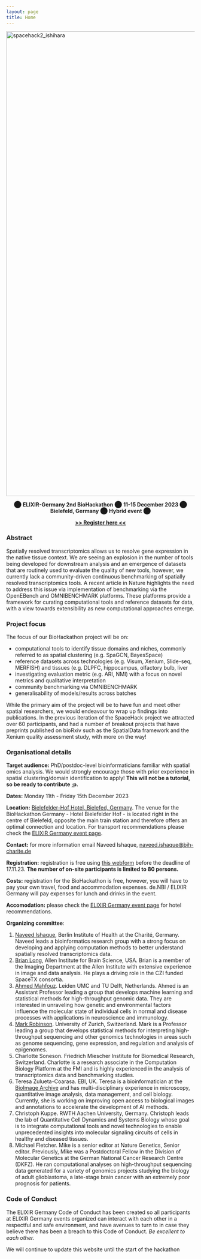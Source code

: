 ```yaml
---
layout: page
title: Home
---
```

<img width="1239" alt="spacehack2_ishihara" src="https://github.com/SpatialHackathon/SpatialHackathon.github.io/assets/114547/be0d08d1-5dca-4931-bbb7-7c5686019e4c">

<p align="center">
⬤ <b>ELIXIR-Germany 2nd BioHackathon</b> ⬤ <b> 11-15 December 2023</b> ⬤ <b>Bielefeld, Germany</b> ⬤ <b>Hybrid event</b> ⬤
</p>
<p align="center">
  <b><a href="https://www.denbi.de/helpdesk?option=com_rsform&view=rsform&formId=7">>> Register here <<</a></b>
</p>

### Abstract

Spatially resolved transcriptomics allows us to resolve gene expression in the native tissue context. We are seeing an explosion in the number of tools being developed for downstream analysis and an emergence of datasets that are routinely used to evaluate the quality of new tools, however, we currently lack a community-driven continuous benchmarking of spatially resolved transcriptomics tools. A recent article in Nature highlights the need to address this issue via implementation of benchmarking via the OpenEBench and OMNIBENCHMARK platforms. These platforms provide a framework for curating computational tools and reference datasets for data, with a view towards extensibility as new computational approaches emerge.

### Project focus

The focus of our BioHackathon project will be on:

 - computational tools to identify tissue domains and niches, commonly referred to as spatial clustering (e.g. SpaGCN, BayesSpace)
 - reference datasets across technologies (e.g. Visum, Xenium, Slide-seq, MERFISH) and tissues (e.g. DLPFC, hippocampus, olfactory bulb, liver
 - investigating evaluation metric (e.g. ARI, NMI) with a focus on novel metrics and qualitative interpretation
 - community benchmarking via OMNIBENCHMARK
 - generalisability of models/results across batches

While the primary aim of the project will be to have fun and meet other spatial researchers, we would endeavour to wrap up findings into publications. In the previous iteration of the SpaceHack project we attracted over 60 participants, and had a number of breakout projects that have preprints published on bioRxiv such as the SpatialData framework and the Xenium quality assessment study, with more on the way!

### Organisational details

**Target audience:** PhD/postdoc-level bioinformaticians familiar with spatial omics analysis. We would strongly encourage those with prior experience in spatial clustering/domain identification to apply! **This will not be a tutorial, so be ready to contribute ;p.**

**Dates:** Monday 11th - Friday 15th December 2023

**Location:** [Bielefelder-Hof Hotel, Bielefed, Germany](https://bielefelder-hof.de/). The venue for the BioHackathon Germany - Hotel Bielefelder Hof - is located right in the centre of Bielefeld, opposite the main train station and therefore offers an optimal connection and location. For transport recommendations please check the [ELIXIR Germany event page](https://www.denbi.de/de-nbi-events/1547-biohackathon-germany-2).

**Contact:** for more information email Naveed Ishaque, [naveed.ishaque@bih-charite.de](mailto:naveed.ishaque@bih-charite.de)

**Registration:** registration is free using [this webform](https://www.denbi.de/helpdesk?option=com_rsform&view=rsform&formId=7) before the deadline of 17.11.23. **The number of on-site participants is limited to 80 persons.** 

**Costs:** registration for the BioHackathon is free, however, you will have to pay your own travel, food and accommodation expenses. de.NBI / ELIXIR Germany will pay expenses for lunch and drinks in the event.

**Accomodation:** please check the [ELIXIR Germany event page](https://www.denbi.de/de-nbi-events/1547-biohackathon-germany-2) for hotel recommendations.

**Organizing committee**: 
1.	[Naveed Ishaque](mailto:naveed.ishaque@bih-charite.de), Berlin Institute of Health at the Charité, Germany. Naveed leads a bioinformatics research group with a strong focus on developing and applying computation methods to better understand spatially resolved transcriptomics data.<br>
2.	[Brian Long](mailto:brianl@alleninstitute.org), Allen Institute for Brain Science, USA. Brian is a member of the Imaging Department at the Allen Institute with extensive experience in image and data analysis. He plays a driving role in the CZI funded SpaceTX consortia.<br>
3.	[Ahmed Mahfouz](mailto:A.Mahfouz@tudelft.nl). Leiden UMC and TU Delft, Netherlands. Ahmed is an Assistant Professor leading a group that develops machine learning and statistical methods for high-throughput genomic data. They are interested in unraveling how genetic and environmental factors influence the molecular state of individual cells in normal and disease processes with applications in neuroscience and immunology.<br>
4.	[Mark Robinson](mailto:mark.robinson@mls.uzh.ch). University of Zurich, Switzerland. Mark is a Professor leading a group that develops statistical methods for interpreting high-throughput sequencing and other genomics technologies in areas such as genome sequencing, gene expression, and regulation and analysis of epigenomes.<be>
5.	Charlotte Soneson. Friedrich Miescher Institute for Biomedical Research, Switzerland. Charlotte is a research associate in the Computation Biology Platform at the FMI and is highly experienced in the analysis of transcriptomics data and benchmarking studies.
6.	Teresa Zulueta-Coarasa. EBI, UK. Teresa is a bioinformatician at the [BioImage Archive](https://www.ebi.ac.uk/bioimage-archive/) and has multi-disciplinary experience in microscopy, quantitative image analysis, data management, and cell biology. Currently, she is working on improving open access to biological images and annotations to accelerate the development of AI methods. 
7.	Christoph Kuppe. RWTH Aachen University, Germany. Christoph leads the lab of Quantitative Cell Dynamics and Systems Biology whose goal is to integrate computational tools and novel technologies to enable unprecedented insights into molecular signaling circuits of cells in healthy and diseased tissues. 
8.	Michael Fletcher. Mike is a senior editor at Nature Genetics, Senior editor. Previously, Mike was a Postdoctoral Fellow in the Division of Molecular Genetics at the German National Cancer Research Centre (DKFZ). He ran computational analyses on high-throughput sequencing data generated for a variety of genomics projects studying the biology of adult glioblastoma, a late-stage brain cancer with an extremely poor prognosis for patients.

### Code of Conduct
The ELIXIR Germany Code of Conduct has been created so all participants at ELIXIR Germany events organized can interact with each other in a respectful and safe environment, and have avenues to turn to in case they believe there has been a breach to this Code of Conduct.
<i>Be excellent to each other.</i>

We will continue to update this website until the start of the hackathon

